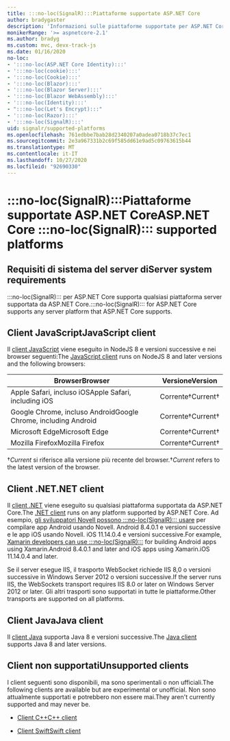 ```yaml
---
title: :::no-loc(SignalR):::Piattaforme supportate ASP.NET Core
author: bradygaster
description: 'Informazioni sulle piattaforme supportate per ASP.NET Core :::no-loc(SignalR)::: .'
monikerRange: '>= aspnetcore-2.1'
ms.author: bradyg
ms.custom: mvc, devx-track-js
ms.date: 01/16/2020
no-loc:
- ':::no-loc(ASP.NET Core Identity):::'
- ':::no-loc(cookie):::'
- ':::no-loc(Cookie):::'
- ':::no-loc(Blazor):::'
- ':::no-loc(Blazor Server):::'
- ':::no-loc(Blazor WebAssembly):::'
- ':::no-loc(Identity):::'
- ":::no-loc(Let's Encrypt):::"
- ':::no-loc(Razor):::'
- ':::no-loc(SignalR):::'
uid: signalr/supported-platforms
ms.openlocfilehash: 761edbbe7bab28d2340207a0adea0718b37c7ec1
ms.sourcegitcommit: 2e3a967331b2c69f585dd61e9ad5c09763615b44
ms.translationtype: MT
ms.contentlocale: it-IT
ms.lasthandoff: 10/27/2020
ms.locfileid: "92690330"
---
```

# <a name="aspnet-core-no-locsignalr-supported-platforms"></a><span data-ttu-id="909ab-103">:::no-loc(SignalR):::Piattaforme supportate ASP.NET Core</span><span class="sxs-lookup"><span data-stu-id="909ab-103">ASP.NET Core :::no-loc(SignalR)::: supported platforms</span></span>

## <a name="server-system-requirements"></a><span data-ttu-id="909ab-104">Requisiti di sistema del server di</span><span class="sxs-lookup"><span data-stu-id="909ab-104">Server system requirements</span></span>

<span data-ttu-id="909ab-105">:::no-loc(SignalR)::: per ASP.NET Core supporta qualsiasi piattaforma server supportata da ASP.NET Core.</span><span class="sxs-lookup"><span data-stu-id="909ab-105">:::no-loc(SignalR)::: for ASP.NET Core supports any server platform that ASP.NET Core supports.</span></span>

## <a name="javascript-client"></a><span data-ttu-id="909ab-106">Client JavaScript</span><span class="sxs-lookup"><span data-stu-id="909ab-106">JavaScript client</span></span>

<span data-ttu-id="909ab-107">Il [client JavaScript](xref:signalr/javascript-client) viene eseguito in NodeJS 8 e versioni successive e nei browser seguenti:</span><span class="sxs-lookup"><span data-stu-id="909ab-107">The [JavaScript client](xref:signalr/javascript-client) runs on NodeJS 8 and later versions and the following browsers:</span></span>

| <span data-ttu-id="909ab-108">Browser</span><span class="sxs-lookup"><span data-stu-id="909ab-108">Browser</span></span>                          | <span data-ttu-id="909ab-109">Versione</span><span class="sxs-lookup"><span data-stu-id="909ab-109">Version</span></span>         |
| -------------------------------- | --------------- |
| <span data-ttu-id="909ab-110">Apple Safari, incluso iOS</span><span class="sxs-lookup"><span data-stu-id="909ab-110">Apple Safari, including iOS</span></span>      | <span data-ttu-id="909ab-111">Corrente&dagger;</span><span class="sxs-lookup"><span data-stu-id="909ab-111">Current&dagger;</span></span> |
| <span data-ttu-id="909ab-112">Google Chrome, incluso Android</span><span class="sxs-lookup"><span data-stu-id="909ab-112">Google Chrome, including Android</span></span> | <span data-ttu-id="909ab-113">Corrente&dagger;</span><span class="sxs-lookup"><span data-stu-id="909ab-113">Current&dagger;</span></span> |
| <span data-ttu-id="909ab-114">Microsoft Edge</span><span class="sxs-lookup"><span data-stu-id="909ab-114">Microsoft Edge</span></span>                   | <span data-ttu-id="909ab-115">Corrente&dagger;</span><span class="sxs-lookup"><span data-stu-id="909ab-115">Current&dagger;</span></span> |
| <span data-ttu-id="909ab-116">Mozilla Firefox</span><span class="sxs-lookup"><span data-stu-id="909ab-116">Mozilla Firefox</span></span>                  | <span data-ttu-id="909ab-117">Corrente&dagger;</span><span class="sxs-lookup"><span data-stu-id="909ab-117">Current&dagger;</span></span> |

<span data-ttu-id="909ab-118">&dagger;*Current* si riferisce alla versione più recente del browser.</span><span class="sxs-lookup"><span data-stu-id="909ab-118">&dagger;*Current* refers to the latest version of the browser.</span></span>

## <a name="net-client"></a><span data-ttu-id="909ab-119">Client .NET</span><span class="sxs-lookup"><span data-stu-id="909ab-119">.NET client</span></span>

<span data-ttu-id="909ab-120">Il [client .NET](xref:signalr/dotnet-client) viene eseguito su qualsiasi piattaforma supportata da ASP.NET Core.</span><span class="sxs-lookup"><span data-stu-id="909ab-120">The [.NET client](xref:signalr/dotnet-client) runs on any platform supported by ASP.NET Core.</span></span> <span data-ttu-id="909ab-121">Ad esempio, [gli sviluppatori Novell possono :::no-loc(SignalR)::: usare](https://github.com/aspnet/Announcements/issues/305) per compilare app Android usando Novell. Android 8.4.0.1 e versioni successive e le app iOS usando Novell. iOS 11.14.0.4 e versioni successive.</span><span class="sxs-lookup"><span data-stu-id="909ab-121">For example, [Xamarin developers can use :::no-loc(SignalR):::](https://github.com/aspnet/Announcements/issues/305) for building Android apps using Xamarin.Android 8.4.0.1 and later and iOS apps using Xamarin.iOS 11.14.0.4 and later.</span></span>

<span data-ttu-id="909ab-122">Se il server esegue IIS, il trasporto WebSocket richiede IIS 8,0 o versioni successive in Windows Server 2012 o versioni successive.</span><span class="sxs-lookup"><span data-stu-id="909ab-122">If the server runs IIS, the WebSockets transport requires IIS 8.0 or later on Windows Server 2012 or later.</span></span> <span data-ttu-id="909ab-123">Gli altri trasporti sono supportati in tutte le piattaforme.</span><span class="sxs-lookup"><span data-stu-id="909ab-123">Other transports are supported on all platforms.</span></span>

## <a name="java-client"></a><span data-ttu-id="909ab-124">Client Java</span><span class="sxs-lookup"><span data-stu-id="909ab-124">Java client</span></span>

<span data-ttu-id="909ab-125">Il [client Java](xref:signalr/java-client) supporta Java 8 e versioni successive.</span><span class="sxs-lookup"><span data-stu-id="909ab-125">The [Java client](xref:signalr/java-client) supports Java 8 and later versions.</span></span>

## <a name="unsupported-clients"></a><span data-ttu-id="909ab-126">Client non supportati</span><span class="sxs-lookup"><span data-stu-id="909ab-126">Unsupported clients</span></span>

<span data-ttu-id="909ab-127">I client seguenti sono disponibili, ma sono sperimentali o non ufficiali.</span><span class="sxs-lookup"><span data-stu-id="909ab-127">The following clients are available but are experimental or unofficial.</span></span> <span data-ttu-id="909ab-128">Non sono attualmente supportati e potrebbero non essere mai.</span><span class="sxs-lookup"><span data-stu-id="909ab-128">They aren't currently supported and may never be.</span></span>

* <span data-ttu-id="909ab-129">[Client C++](https://github.com/aspnet/:::no-loc(SignalR):::-Client-Cpp)</span><span class="sxs-lookup"><span data-stu-id="909ab-129">[C++ client](https://github.com/aspnet/:::no-loc(SignalR):::-Client-Cpp)</span></span>

* <span data-ttu-id="909ab-130">[Client Swift](https://github.com/moozzyk/:::no-loc(SignalR):::-Client-Swift)</span><span class="sxs-lookup"><span data-stu-id="909ab-130">[Swift client](https://github.com/moozzyk/:::no-loc(SignalR):::-Client-Swift)</span></span>
